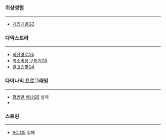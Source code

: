 ### 위상정렬

---

* [게임개발G3](https://www.acmicpc.net/problem/1516)







### 다익스트라

---

* [최단경로G5](https://www.acmicpc.net/problem/1753)
* [최소비용 구하기G5](https://www.acmicpc.net/problem/1916)
* [알고스팟G4](https://www.acmicpc.net/problem/1261)



### 다이나믹 프로그래밍

---

* [평범한 배낭G5](https://www.acmicpc.net/problem/12865) 실패
* 



### 스트링

---

* [AC G5](https://www.acmicpc.net/problem/5430) 실패

